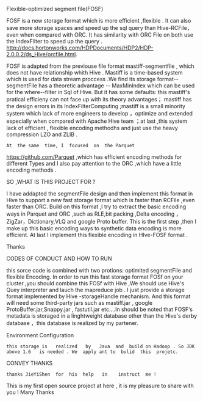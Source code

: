 Flexible-optimized  segment  file(FOSF)

   FOSF  is  a  new storage format  which  is  more efficient ,flexible . It  can  also  save  more storage spaces  and speed up the sql  query than Hive-RCFile，even  when compared with ORC. It  has    similarity   with  ORC File  on  both  use the IndexFilter to speed  up  the query . http://docs.hortonworks.com/HDPDocuments/HDP2/HDP-2.0.0.2/ds_Hive/orcfile.html.

   FOSF  is adapted from the previouse file format mastiff-segmentfile , which  does  not have relationship whith Hive . Mastiff  is  a  time-based system which  is used for data stream proccess .We find its storage format-- segmentFile  has  a  theoretic  advantage -- MaxMinIndex  which can be used for  the where--filter  in  Sql of  Hive. But  it has  some defaults: this mastiff's  pratical efficieny  can  not face up  with  its theory advantages； mastiff  has  the  design  errors  in  its  IndexFilterComputing ;mastiff  is  a  small minority system  which lack of  more   engineers  to develop  ，optimize   and  extended   especially    when  compared with Apache Hive team ；at last ,this  system lack  of  efficient , flexible 
encoding methodhs and  just use the heavy compression  LZO and ZLIB .
   
    At  the same  time, I  focused  on  the Parquet   
https://github.com/Parquet  ,which   has  efficient encoding methods for different Types   and I  also  pay attention  to the ORC ,which have a little  encoding methods .


SO ,WHAT  IS  THIS PROJECT FOR ?  

   I have addapted the segmentFile design and then implement  this format  in Hive to support a  new fast storage format which  is faster than RCFile ,even  faster than ORC.  Build on  this format ,I  try  to extract   the basic  encoding ways  in Parquet and ORC ,such as RLE,bit packing ,Delta encoding ，ZigZar，Dictionary,VLQ  and google Proto buffer. This is the first step ,then I  make  up   this basic encoding ways  to  synthetic  data encoding is more  efficient.    At last I implement this flexible encoding   in  HIve-FOSF  format  .

Thanks



CODES  OF CONDUCT  AND  HOW  TO  RUN

   this sorce code is combined with  two  protions: optimited segmentFile  and flexible Encoding.  In  order  to  run  this fast  storage format FOSf  on   your  cluster ,you should  combine this FOSf   with Hive ,We  should  use Hive's  Quey interpreter    and lauch  the  mapreduce  job . I just provide a  storage format   implemented by  Hive -storageHandle  mechanism.  And  this format  will  need  some  third-party jars  such  as  mastiff.jar ,  google  ProtoBuffer.jar,Snappy.jar , fastutil.jar  etc....In  should  be  noted  that  FOSF‘s  metadata   is  storaged   in a linghtweight database other than the Hive's derby database ，this  database  is realized  by  my partener.

Environment  Configuration

   
    this storage is   realized   by   Java  and  build on Hadoop . So JDK  above 1.6   is needed . We  apply ant to  bulid  this  projetc.

CONVEY  THANKS

   
    thanks JieYiShen  for  his  help   in    instruct  me ! 
    
This  is  my first open source project at  here , it  is  my  pleasure to share with you ! Many  Thanks
